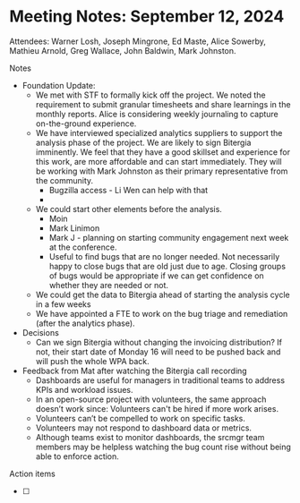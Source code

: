 
# Meeting Notes: September 12, 2024

Attendees: Warner Losh, Joseph Mingrone, Ed Maste, Alice Sowerby, Mathieu Arnold, Greg Wallace, John Baldwin, Mark Johnston.

Notes
* Foundation Update: 
    * We met with STF to formally kick off the project. We noted the requirement to submit granular timesheets and share learnings in the monthly reports. Alice is considering weekly journaling to capture on-the-ground experience. 
    * We have interviewed specialized analytics suppliers to support the analysis phase of the project. We are likely to sign Bitergia imminently. We feel that they have a good skillset and experience for this work, are more affordable and can start immediately. They will be working with Mark Johnston as their primary representative from the community. 
        * Bugzilla access - Li Wen can help with that
        * 
    * We could start other elements before the analysis. 
        * Moin
        * Mark Linimon
        * Mark J - planning on starting community engagement next week at the conference. 
        * Useful to find bugs that are no longer needed. Not necessarily happy to close bugs that are old just due to age. Closing groups of bugs would be appropriate if we can get confidence on whether they are needed or not. 
    * We could get the data to Bitergia ahead of starting the analysis cycle in a few weeks
    * We have appointed a FTE to work on the bug triage and remediation (after the analytics phase).
* Decisions
    * Can we sign Bitergia without changing the invoicing distribution? If not, their start date of Monday 16 will need to be pushed back and will push the whole WPA back. 
* Feedback from Mat after watching the Bitergia call recording 
    * Dashboards are useful for managers in traditional teams to address KPIs and workload issues. 
    * In an open-source project with volunteers, the same approach doesn’t work since: Volunteers can't be hired if more work arises.
    * Volunteers can’t be compelled to work on specific tasks. 
    * Volunteers may not respond to dashboard data or metrics. 
    * Although teams exist to monitor dashboards, the srcmgr team members may be helpless watching the bug count rise without being able to enforce action.

Action items



- [ ] 
